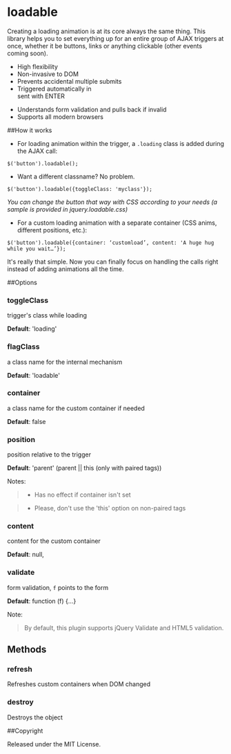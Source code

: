 # loadable

Creating a loading animation is at its core always the same thing. This library helps you to set everything up for an entire group of AJAX triggers at once, whether it be buttons, links or anything clickable (other events coming soon).

- High flexibility
- Non-invasive to DOM
- Prevents accidental multiple submits
- Triggered automatically in <form> sent with ENTER
- Understands form validation and pulls back if invalid
- Supports all modern browsers

##How it works

- For loading animation within the trigger, a `.loading` class is added during the AJAX call:

`$('button').loadable();`

- Want a different classname? No problem.

`$('button').loadable({toggleClass: 'myclass'});`

*You can change the button that way with CSS according to your needs (a sample is provided in jquery.loadable.css)*

- For a custom loading animation with a separate container (CSS anims, different positions, etc.):

`$('button').loadable({container: ‘customload’, content: 'A huge hug while you wait…’});`

It's really that simple. Now you can finally focus on handling the calls right instead of adding animations all the time.

##Options

### toggleClass
trigger's class while loading

**Default**: 'loading'

### flagClass 
a class name for the internal mechanism

**Default**: 'loadable'

### container
a class name for the custom container if needed

**Default**: false

### position
position relative to the trigger

**Default**: 'parent' (parent || this (only with paired tags))

Notes:
> - Has no effect if container isn't set

> - Please, don't use the 'this' option on non-paired tags

### content
content for the custom container

**Default**: null,

### validate
form validation, `f` points to the form

**Default**: function (f) {...}


Note:
> By default, this plugin supports jQuery Validate and HTML5 validation. 

## Methods

### refresh
Refreshes custom containers when DOM changed

### destroy
Destroys the object

##Copyright

Released under the MIT License.


